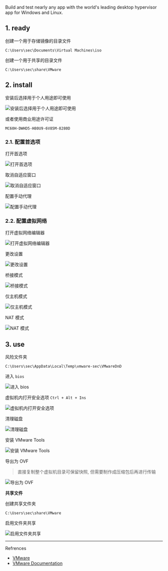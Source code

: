 Build and test nearly any app with the world's leading desktop hypervisor app for Windows and Linux.

## 1. ready

创建一个用于存储镜像的目录文件

```
C:\Users\sec\Documents\Virtual Machines\iso
```

创建一个用于共享的目录文件

```
C:\Users\sec\share\VMware
```

## 2. install

安装后选择用于个人用途即可使用

![安装后选择用于个人用途即可使用](./../../../../images/VMware%20Workstation%20Pro/%E5%AE%89%E8%A3%85%E5%90%8E%E9%80%89%E6%8B%A9%E7%94%A8%E4%BA%8E%E4%B8%AA%E4%BA%BA%E7%94%A8%E9%80%94%E5%8D%B3%E5%8F%AF%E4%BD%BF%E7%94%A8.png)

或者使用商业用途许可证

```
MC60H-DWHD5-H80U9-6V85M-8280D
```

### 2.1. 配置首选项

打开首选项

![打开首选项](./../../../../images/VMware%20Workstation%20Pro/%E6%89%93%E5%BC%80%E9%A6%96%E9%80%89%E9%A1%B9.png)

取消自适应窗口

![取消自适应窗口](./../../../../images/VMware%20Workstation%20Pro/%E5%8F%96%E6%B6%88%E8%87%AA%E9%80%82%E5%BA%94%E7%AA%97%E5%8F%A3.png)

配置手动代理

![配置手动代理](./../../../../images/VMware%20Workstation%20Pro/%E9%85%8D%E7%BD%AE%E6%89%8B%E5%8A%A8%E4%BB%A3%E7%90%86.png)

### 2.2. 配置虚拟网络

打开虚拟网络编辑器

![打开虚拟网络编辑器](./../../../../images/VMware%20Workstation%20Pro/%E6%89%93%E5%BC%80%E8%99%9A%E6%8B%9F%E7%BD%91%E7%BB%9C%E7%BC%96%E8%BE%91%E5%99%A8.png)

更改设置

![更改设置](./../../../../images/VMware%20Workstation%20Pro/%E6%9B%B4%E6%94%B9%E8%AE%BE%E7%BD%AE.png)

桥接模式

![桥接模式](./../../../../images/VMware%20Workstation%20Pro/%E6%A1%A5%E6%8E%A5%E6%A8%A1%E5%BC%8F.png)

仅主机模式

![仅主机模式](./../../../../images/VMware%20Workstation%20Pro/%E4%BB%85%E4%B8%BB%E6%9C%BA%E6%A8%A1%E5%BC%8F.png)

NAT 模式

![NAT 模式](./../../../../images/VMware%20Workstation%20Pro/NAT%20%E6%A8%A1%E5%BC%8F.png)

## 3. use

风险文件夹

```
C:\Users\sec\AppData\Local\Temp\vmware-sec\VMwareDnD
```

进入 `bios` 

![进入 bios](./../../../../images/VMware%20Workstation%20Pro/%E8%BF%9B%E5%85%A5%20bios.png)

虚拟机内打开安全选项 `Ctrl + Alt + Ins` 

![虚拟机内打开安全选项](./../../../../images/VMware%20Workstation%20Pro/%E8%99%9A%E6%8B%9F%E6%9C%BA%E5%86%85%E6%89%93%E5%BC%80%E5%AE%89%E5%85%A8%E9%80%89%E9%A1%B9.png)

清理磁盘

![清理磁盘](./../../../../images/VMware%20Workstation%20Pro/%E6%B8%85%E7%90%86%E7%A3%81%E7%9B%98.png)

安装 VMware Tools

![安装 VMware Tools](./../../../../images/VMware%20Workstation%20Pro/%E5%AE%89%E8%A3%85%20VMware%20Tools.png)

导出为 OVF

> 直接复制整个虚拟机目录可保留快照, 但需要制作成压缩包后再进行传输

![导出为 OVF](./../../../../images/VMware%20Workstation%20Pro/%E5%AF%BC%E5%87%BA%E4%B8%BA%20OVF.png)

**共享文件**

创建共享文件夹

```
C:\Users\sec\share\VMware
```

启用文件夹共享

![启用文件夹共享](./../../../../images/VMware%20Workstation%20Pro/%E5%90%AF%E7%94%A8%E6%96%87%E4%BB%B6%E5%A4%B9%E5%85%B1%E4%BA%AB.png)

---

Refrences

- [VMware](https://www.vmware.com/)
- [VMware Documentation](https://docs.vmware.com/cn/)